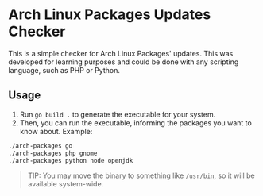 # Arch Linux Packages Updates Checker

This is a simple checker for Arch Linux Packages' updates.
This was developed for learning purposes and could be done with any scripting language, such as PHP or Python.

## Usage

1. Run `go build .` to generate the executable for your system.
2. Then, you can run the executable, informing the packages you want to know about. Example:

```bash
./arch-packages go
./arch-packages php gnome
./arch-packages python node openjdk
```

> TIP: You may move the binary to something like `/usr/bin`, so it will be available system-wide.